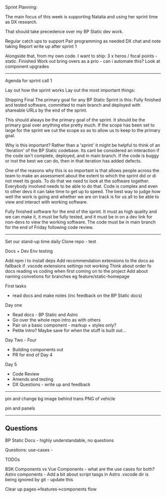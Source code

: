 Sprint Planning: 

The main focus of this week is supporting Natalia and using her sprint time as DX research.

That should take precedence over my BP Static dev work.

Regular catch ups to support
Pair programming as needed
DX chat and note taking
Report write up after sprint 1

Alongside that, from my own code. I want to ship: 
3 x heros / focal points - static. Finished
Work out bring overs as a prio - can i automate this? 
Look at component upgrades


---

Agenda for sprint call 1 

Lay out how the sprint works
Lay out the most important things:

Shipping Final 
The primary goal for any BP Static Sprint is this: 
Fully finished and tested software, committed to main branch and deployed with shareable URLs by the end of the sprint. 

This should always be the primary goal of the sprint. It should be the primary goal over anything else pretty much.
If the scope has been set to large for the sprint we cut the scope so as to allow us to keep to the primary goal.


Why is this important?
Rather than a 'sprint' it might be helpful to think of an 'iteration' of the BP Static codebase. Its cant be considered an interaction if the code isn't complete, deployed, and in main branch. If the code is buggy or inst the best we can do, then in that iteration has added defects.

One of the reasons why this is so important is that allows people across the team to make an assessment about the extent to which the sprint did or di not meet its goals. To do that we need to look at the software together. Everybody involved needs to be able to do that. Code is complex and even to other devs it can take time to get up to speed. The best way to judge how well the work is going and whether we are on track is for us all to be able to view and interact with working software.

Fully finished software for the end of the sprint. It must as high quality and we can make it, it must be fully tested, and it must be in on a dev link for non-devs to view the working software. The code must be in main branch for the end of Friday following code review.


---

Set our stand-up time daily
Clone repo - test


Docs + Dev Env testing

Add npm i to install deps
Add recommendation extensions to the docs as fallback if .vscode extensions settings not working
Think about order fo docs reading vs coding when first coming on to the project
Add about naming convetions for branches eg feature/static-homepage


First tasks 
- read docs and make notes (inc feedback on the BP Static docs)

Day one 
- Read docs - BP Static and Astro
- Go over the whole repo intro as with others
- Pair on a basic component - markup + styles only?
- Petite Intro? Maybe save for when the stuff is built out...

Day Two - Four
- Building components out
- PR for end of Day 4

Day 5 
- Code Review
- Amends and testing
- DX Questions - write up and feedback


-----
pin and change bg image behind trans PNG of vehicle 

pin and panels 

---
## Questions 


BP Static Docs - highly understandable, no questions

Questions: 
use-cases - 


TODOs

BSK Components vs Vue Components - what are the use cases for both? 
Astro components - 
Add a bit about script tasgs in Astro
.vscode dir is being ignored by git - update this

Clear up pages->features->components flow

